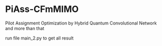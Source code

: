 # PiAss-CFmMIMO
Pilot Assignment Optimization by Hybrid Quantum Convolutional Network and more than that

run file main_2.py to get all result

